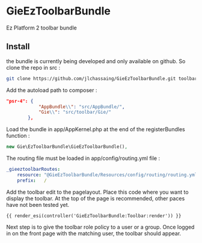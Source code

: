 # GieEzToolbarBundle

Ez Platform 2 toolbar bundle

## Install

the bundle is currently being developed and only available on github. So clone the repo in src :

```bash
git clone https://github.com/jlchassaing/GieEzToolbarBundle.git toolbar
```

Add the autoload path to composer : 

```json
"psr-4": {
            "AppBundle\\": "src/AppBundle/",
            "Gie\\": "src/toolbar/Gie/"
        },
```

Load the bundle in app/AppKernel.php at the end of the registerBundles function :

```php
new Gie\EzToolbarBundle\GieEzToolbarBundle(),
```

The routing file must be loaded in app/config/routing.yml file :

```yaml
_gieeztoolbarRoutes:
    resource: "@GieEzToolbarBundle/Resources/config/routing/routing.yml"
    prefix:   /
```

Add the toolbar edit to the pagelayout. 
Place this code where you want to display the toolbar. At the top of the page is recommended, other paces have not been tested yet.  

```twig
{{ render_esi(controller('GieEzToolbarBundle:Toolbar:render')) }}
```
Next step is to give the toolbar role policy to a user or a group. Once logged in on the
front page with the matching user, the toolbar should appear.


